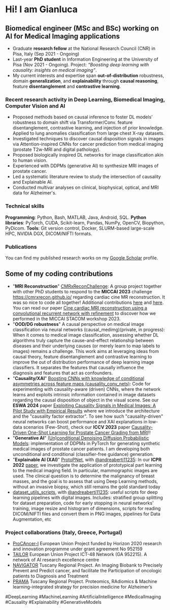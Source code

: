 # Hi! I am Gianluca

## Biomedical engineer (MSc and BSc) working on AI for Medical Imaging applications
- Graduate **research fellow** at the National Research Council (CNR) in Pisa, Italy (Sep 2021 - Ongoing)
- Last-year **PhD student** in Information Engineering at the University of Pisa (Nov 2021 - Ongoing).
  Project: _“Boosting deep learning with causality: insights on medical imaging”_.
- My current interests and expertise span **out-of-distribution** robustness, domain **generalization**, and **explainability** through **causal reasoning**, feature **disentanglement** and **contrastive learning**.

### Recent research activity in Deep Learning, Biomedical Imaging, Computer Vision and AI

- Proposed methods based on causal inference to foster DL models’ robustness to domain shift via Transformer/Conv. feature disentanglement, contrastive learning, and injection of prior knowledge. Applied to lung anomalies classification from large chest X-ray datasets.
- Investigated techniques to discover causal disposition signals in images via Attention-inspired CNNs for cancer prediction from medical imaging (prostate T2w-MRI and digital pathology).
- Proposed biologically inspired DL networks for image classification akin to human vision.
- Experienced with DDPMs (generative AI) to synthesize MRI images of prostate cancer.
- Led a systematic literature review to study the intersection of causality and Explainable AI.
- Conducted multivar analyses on clinical, biophysical, optical, and MRI data for Alzheimer's.

### Technical skills

**Programming**: Python, Bash, MATLAB, Java, Android, SQL. **Python libraries**: PyTorch, CUDA, Scikit-learn, Pandas, NumPy, OpenCV, Biopython, PyDicom. **Tools**: Git version control, Docker, SLURM-based large-scale HPC, NVIDIA DGX, DICOM/NIFTI formats.

### Publications

You can find my published research works on my [Google Scholar](https://scholar.google.com/citations?hl=it&user=b4-Ad-kAAAAJ&view_op=list_works&sortby=pubdate) profile.


## Some of my coding contributions 

- "**MRI Reconstruction**" [CMRxReconChallenge](https://github.com/VIOS-Group/CMRxReconChallenge): A group project together with other PhD students to respond to the **MICCAI 2023** challenge https://cmrxrecon.github.io/ regarding cardiac cine MR reconstruction. It was so nice to code all together! Additional contributions [here](https://github.com/VIOS-Group/CMRxRecon_Edipo_Inference) and [here](https://github.com/vios-s/CMRxRECON_Challenge_EDIPO). You can read our paper [Cine cardiac MRI reconstruction using a convolutional recurrent network with refinement](https://arxiv.org/abs/2309.13385) to discover how we performed in the MICCAI STACOM workshop 2023.
- "**OOD/DG robustness**" A causal perspective on medical image classification via neural networks (causal_medimg)(private, in progress): When it comes to medical image classification, assessing whether DL algorithms truly capture the cause-and-effect relationship between diseases and their underlying causes (or merely learn to map labels to images) remains a challenge. This work aims at leveraging ideas from causal theory, feature disentanglement and contrastive learning to improve the out of distribution performance of deep learning image classifiers. It separates the features that causally influence the diagnosis and features that act as confounders.
- "**Causality/XAI**" [Boosting CNNs with knowledge of conditional asymmetries across feature maps (causality_conv_nets)](https://github.com/gianlucarloni/causality_conv_nets): Code for experimenting with causality-aware (driven) CNNs, where the network learns and exploits intrinsic information contained in image datasets regarding the causal disposition of object in the visual scene. See our **ESWA 2024** paper [Exploiting Causality Signals in Medical Images: A Pilot Study with Empirical Results](https://doi.org/10.1016/j.eswa.2024.123433) where we introduce the architecture and the "causality factor extractor". To see how such "causality-driven" neural networks can boost performance and XAI explanations in low-data scenarios (Few-Shot), check our **ICCV 2023** paper [Causality-Driven One-Shot Learning for Prostate Cancer Grading from MRI](https://openaccess.thecvf.com/content/ICCV2023W/CVAMD/html/Carloni_Causality-Driven_One-Shot_Learning_for_Prostate_Cancer_Grading_from_MRI_ICCVW_2023_paper.html)!!
- "**Generative AI**" [(Un)conditional Denoising Diffusion Probabilistic Models](https://github.com/gianlucarloni/diffusion_models_prostatePICAI): implementation of DDPMs in PyTorch for generating synthetic medical images of prostate cancer patients. I am developing both unconditional and conditional (classifier-free guidance) generation.
- "**Explainable AI (XAI)**" [ProtoPNet](https://github.com/andreaberti11235/ProtoPNet), with [@andreaberti11235](https://github.com/andreaberti11235): In our **ICPR 2022** [paper](https://link.springer.com/chapter/10.1007/978-3-031-37660-3_38), we investigate the application of prototypical part learning to the medical imaging field. In particular, mammographic images are used. The clinical question is to determine the malignancy of breast masses, and the goal is to assess that using Deep Learning methods, without an invasive biopsy, which still remains the gold standard today
- [dataset_utils_scripts](https://github.com/gianlucarloni/dataset_utils_scripts), with [@andreaberti11235](https://github.com/andreaberti11235): useful scripts for deep learning pipelines with digital images. Includes: stratified group splitting for dataset preparation, code for early stopping in neural networks' training, image resize and histogram of dimensions, scripts for reading DICOM/NIFTI files and convert them in PNG images, pipelines for Data Augmentation, etc

### Project collaborations (Italy, Greece, Portugal)
- [ProCAncer-I](https://www.procancer-i.eu/) European Union Project funded by Horizon 2020 research and innovation programme under grant agreement No 952159
- [TAILOR](https://tailor-network.eu/) European Union Project ICT-48 Network (GA 952215). A network of AI research excellence centre
- [NAVIGATOR](http://navigator.med.unipi.it/) Tuscany Regional Project. An Imaging Biobank to Precisely Prevent and Predict cancer, and facilitate the Participation of oncologic patients to Diagnosis and Treatment
- [PRAMA](http://si.isti.cnr.it/index.php/hid-project-category-list/201-project-prama) Tuscany Regional Project. Proteomics, RAdiomics & Machine learning-integrated strategy for precision medicine for Alzheimer’s

\#DeepLearning \#MachineLearning \#ArtificialIntelligence \#MedicalImaging \#Causality \#Explainability \#GenerativeModels
